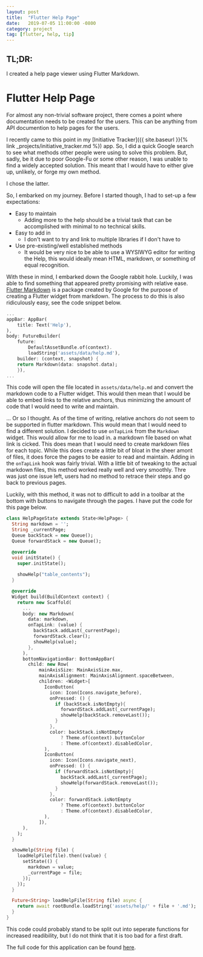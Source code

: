 ```yaml
---
layout: post
title:  "Flutter Help Page"
date:   2019-07-05 11:00:00 -0800
category: project
tag: [flutter, help, tip]
---
```


## TL;DR:
I created a help page viewer using Flutter Markdown.

# Flutter Help Page

For almost any non-trivial software project, there comes a point where
documentation needs to be created for the users. This can be anything 
from API documention to help pages for the users.

I recently came to this point in my 
[Initiative Tracker]({{ site.baseurl }}{% link _projects/initiative_tracker.md %}) app. 
So, I did a quick Google search to see what methods other people were
using to solve this problem. But, sadly, be it due to poor Google-Fu or 
some other reason, I was unable to find a widely accepted solution. This
meant that I would have to either give up, unlikely, or forge my own method.

I chose the latter.

So, I embarked on my journey. Before I started though, I had to set-up a
few expectations:
* Easy to maintain
    * Adding more to the help should be a trivial task that can be 
    accomplished with minimal to no technical skills.
* Easy to add in
    * I don't want to try and link to multiple libraries if I don't have to
* Use pre-existing/well established methods
    * It would be very nice to be able to use a WYSIWYG editor for 
    writing the Help, this would ideally mean HTML, markdown, or 
    something of equal recognition.

With these in mind, I embarked down the Google rabbit hole. Luckily, I
was able to find something that appeared pretty promising with relative
ease. [Flutter Markdown](https://github.com/flutter/flutter_markdown) is a
package created by Google for the purpose of creating a Flutter widget
from markdown. The process to do this is also ridiculously easy, see the code snippet below.

```dart
...
appBar: AppBar(
    title: Text('Help'),
),
body: FutureBuilder(
    future:
        DefaultAssetBundle.of(context).
        loadString('assets/data/help.md'),
    builder: (context, snapshot) {
    return Markdown(data: snapshot.data);
    }),
...
```

This code will open the file located in `assets/data/help.md` and convert 
the markdown code to a Flutter widget. This would then mean that I would 
be able to embed links to the relative anchors, thus minimizing the amount 
of code that I would need to write and maintain.

... Or so I thought. As of the time of writing, relative anchors do not 
seem to be supported in flutter markdown. This would mean that I would
need to find a different solution. I decided to use ` onTapLink ` from 
the ` Markdown ` widget. This would allow for me to load in. a markdown file
based on what link is cicked. This does mean that I would need to create 
markdown files for each topic. While this does create a little bit of bloat
in the sheer amont of files, it does force the pages to be easier to read 
and maintain. Adding in the ` onTapLink ` hook was fairly trivial. With a 
little bit of tweaking to the actual markdown files, this method 
worked really well and very smoothly. Thre was just one issue left, users 
had no method to retrace their steps and go back to previous pages.

Luckily, with this method, it was not to difficult to add in a toolbar at 
the bottom with buttons to navigate through the pages. I have put the code 
for this page below.

``` dart
class HelpPageState extends State<HelpPage> {
  String markdown = '';
  String _currentPage;
  Queue backStack = new Queue();
  Queue forwardStack = new Queue();

  @override
  void initState() {
    super.initState();
  
    showHelp("table_contents");
  }

  @override
  Widget build(BuildContext context) {
    return new Scaffold(
      ...
      body: new Markdown(
        data: markdown,
        onTapLink: (value) {
          backStack.addLast(_currentPage);
          forwardStack.clear();
          showHelp(value);
        },
      ),
      bottomNavigationBar: BottomAppBar(
        child: new Row(
            mainAxisSize: MainAxisSize.max,
            mainAxisAlignment: MainAxisAlignment.spaceBetween,
            children: <Widget>[
              IconButton(
                icon: Icon(Icons.navigate_before),
                onPressed: () {
                  if (backStack.isNotEmpty){
                    forwardStack.addLast(_currentPage);
                    showHelp(backStack.removeLast());
                  }
                },
                color: backStack.isNotEmpty
                    ? Theme.of(context).buttonColor
                    : Theme.of(context).disabledColor,
              ),
              IconButton(
                icon: Icon(Icons.navigate_next),
                onPressed: () {
                  if (forwardStack.isNotEmpty){
                    backStack.addLast(_currentPage);
                    showHelp(forwardStack.removeLast());
                  }
                },
                color: forwardStack.isNotEmpty
                    ? Theme.of(context).buttonColor
                    : Theme.of(context).disabledColor,
              ),
            ]),
      ),
    );
  }

  showHelp(String file) {
    loadHelpFile(file).then((value) {
      setState(() {
        markdown = value;
        _currentPage = file;
      });
    });
  }

  Future<String> loadHelpFile(String file) async {
    return await rootBundle.loadString('assets/help/' + file + '.md');
  }
}
```

This code could probably stand to be split out into seperate functions for 
increased readibility, but I do not think that it is too bad for a first 
draft.

The full code for this application can be found 
[here](https://github.com/tsonnen/InitiativeTracker).